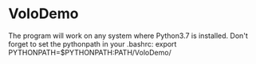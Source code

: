 # VoloDemo
The program will work on any system where Python3.7 is installed.
Don't forget to set the pythonpath in your .bashrc: export PYTHONPATH=$PYTHONPATH:PATH/VoloDemo/
